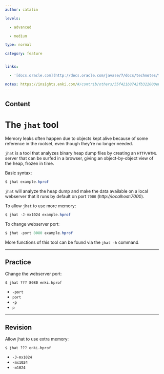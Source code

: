 ```yaml
---
author: catalin

levels:

  - advanced

  - medium

type: normal

category: feature


links:

  - '[docs.oracle.com](http://docs.oracle.com/javase/7/docs/technotes/tools/share/jhat.html){website}'

notes: https://insights.enki.com/#/contrib/others/55f421b8742fb322000e0d7c?search=khandelwalrinki
---
```

## Content
# The `jhat` tool

Memory leaks often happen due to objects kept alive because of some reference in the rootset, even though they're no longer needed.

 `jhat` is a tool that analyzes binary heap dump files by creating an `HTTP/HTML` server that can be surfed in a browser, giving an object-by-object view of the heap, frozen in time.  


Basic syntax:
```java
$ jhat example.hprof

```
`jhat` will analyze the heap dump and make the data available on a local webserver that it runs by default on port `7000` (*http://localhost:7000*). 

To allow `jhat` to use more memory:
```java
$ jhat -J-mx1024 example.hprof 
```

To change webserver port:
```java
$ jhat -port 8080 example.hprof 
```

More functions of this tool can be found via the `jhat -h` command.

---
## Practice

Change the webserver port:
```
$ jhat ??? 8080 enki.hprof
```

* `-port` 
* `port` 
* `-p` 
* `p`

---
## Revision

Allow jhat to use extra memory:
```
$ jhat ??? enki.hprof
```

* `-J-mx1024` 
* `-mx1024` 
* `-m1024`

